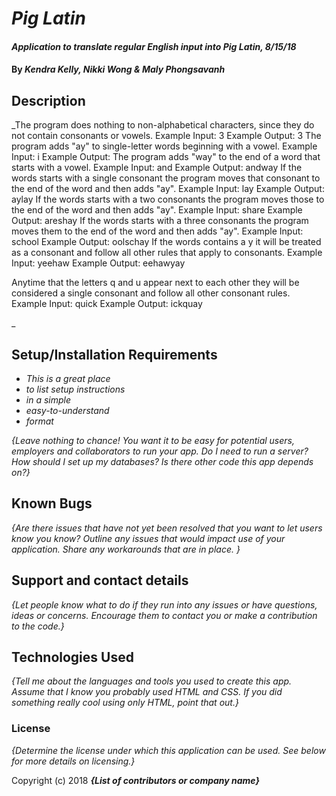 # _Pig Latin_

#### _Application to translate regular English input into Pig Latin, 8/15/18_

#### By _**Kendra Kelly, Nikki Wong & Maly Phongsavanh**_

## Description

_The program does nothing to non-alphabetical characters, since they do not contain consonants or vowels.
Example Input: 3
Example Output: 3
The program adds "ay" to single-letter words beginning with a vowel.
Example Input: i
Example Output:
The program adds "way" to the end of a word that starts with a vowel.
Example Input: and
Example Output: andway
If the words starts with a single consonant the program moves that consonant to the end of the word and then adds "ay".
Example Input: lay
Example Output: aylay
If the words starts with a two consonants the program moves those to the end of the word and then adds "ay".
Example Input: share
Example Output: areshay
If the words starts with a three consonants the program moves them to the end of the word and then adds "ay".
Example Input: school
Example Output: oolschay
If the words contains a y it will be treated as a consonant and follow all other rules that apply to consonants.
Example Input: yeehaw
Example Output: eehawyay

Anytime that the letters q and u appear next to each other they will be considered a single consonant and follow all other consonant rules.
Example Input: quick
Example Output: ickquay



_

## Setup/Installation Requirements

* _This is a great place_
* _to list setup instructions_
* _in a simple_
* _easy-to-understand_
* _format_

_{Leave nothing to chance! You want it to be easy for potential users, employers and collaborators to run your app. Do I need to run a server? How should I set up my databases? Is there other code this app depends on?}_

## Known Bugs

_{Are there issues that have not yet been resolved that you want to let users know you know?  Outline any issues that would impact use of your application.  Share any workarounds that are in place. }_

## Support and contact details

_{Let people know what to do if they run into any issues or have questions, ideas or concerns.  Encourage them to contact you or make a contribution to the code.}_

## Technologies Used

_{Tell me about the languages and tools you used to create this app. Assume that I know you probably used HTML and CSS. If you did something really cool using only HTML, point that out.}_

### License

*{Determine the license under which this application can be used.  See below for more details on licensing.}*

Copyright (c) 2018 **_{List of contributors or company name}_**
